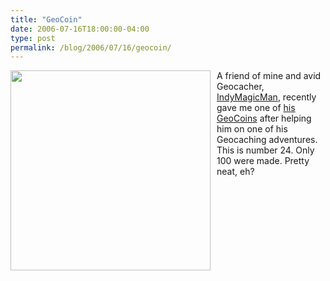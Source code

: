 ```yaml
---
title: "GeoCoin"
date: 2006-07-16T18:00:00-04:00
type: post
permalink: /blog/2006/07/16/geocoin/
---
```

<a href="https://static.flickr.com/72/191118344_52aa6996bd_o.jpg" onblur="try {parent.deselectBloggerImageGracefully();} catch(e) {}"><img style="margin: 0pt 10px 10px 0pt; float: left; cursor: pointer; width: 320px;" src="https://static.flickr.com/72/191118344_52aa6996bd_o.jpg" border="0" alt="" /></a>A friend of mine and avid Geocacher, [IndyMagicMan](https://www.geocaching.com/profile/default.aspx?guid=38506752-8242-4728-b40b-749095f99ec2), recently gave me one of [his GeoCoins](https://home.comcast.net/%7Eindymagicman/IndyMagicMan.html) after helping him on one of his Geocaching adventures. This is number 24. Only 100 were made. Pretty neat, eh?